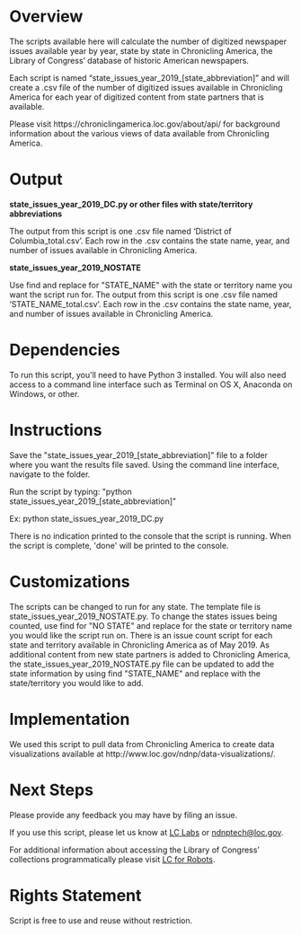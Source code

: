 <h1>Overview</h1>
<p>The scripts available here will calculate the number of digitized newspaper issues available year by year, state by state in Chronicling America, the Library of Congress’ database of historic American newspapers.</p>  
<p>Each script is named “state_issues_year_2019_[state_abbreviation]” and will create a .csv file of the number of digitized issues available in Chronicling America for each year of digitized content from state partners that is available.</p>
<p>Please visit https://chroniclingamerica.loc.gov/about/api/  for background information about the various views of data available from Chronicling America.</p>

<h1>Output</h1>
<b>state_issues_year_2019_DC.py or other files with state/territory abbreviations</b>
<p>The output from this script is one .csv file named ‘District of Columbia_total.csv’. Each row in the .csv contains the state name, year, and number of issues available in Chronicling America.</p>
<b>state_issues_year_2019_NOSTATE</b>
<p>Use find and replace for "STATE_NAME" with the state or territory name you want the script run for. The output from this script is one .csv file named ‘STATE_NAME_total.csv’. Each row in the .csv contains the state name, year, and number of issues available in Chronicling America.</p>

<h1>Dependencies</h1>
<p>To run this script, you'll need to have Python 3 installed. You will also need access to a command line interface such as Terminal on OS X, Anaconda on Windows, or other.</p>

<h1>Instructions</h1>
<p>Save the "state_issues_year_2019_[state_abbreviation]" file to a folder where you want the results file saved.  Using the command line interface, navigate to the folder.</p>

<p>Run the script by typing: "python state_issues_year_2019_[state_abbreviation]"</p>
<p>Ex: python state_issues_year_2019_DC.py</p>
<p>There is no indication printed to the console that the script is running. When the script is complete, 'done' will be printed to the console.</p>

<h1>Customizations</h1>
<p>The scripts can be changed to run for any state. The template file is state_issues_year_2019_NOSTATE.py. To change the states issues being counted, use find for "NO STATE" and replace for the state or territory name you would like the script run on.  There is an issue count script for each state and territory available in Chronicling America as of May 2019. As additional content from new state partners is added to Chronicling America, the state_issues_year_2019_NOSTATE.py file can be updated to add the state information by using find "STATE_NAME" and replace with the state/territory you would like to add.</p>

<h1>Implementation</h1>
<p>We used this script to pull data from Chronicling America to create data visualizations available at http://www.loc.gov/ndnp/data-visualizations/.</p> 

<h1>Next Steps</h1>
<p>Please provide any feedback you may have by filing an issue.</p>

<p>If you use this script, please let us know at <a href="https://twitter.com/LC_Labs">LC Labs</a> or <a href="mailto:ndnptech@loc.gov">ndnptech@loc.gov</a>.</p>

<p>For additional information about accessing the Library of Congress’ collections programmatically please visit <a href="https://labs.loc.gov/lc-for-robots/">LC for Robots</a>.</p>

<h1>Rights Statement</h1>
<p>Script is free to use and reuse without restriction.</p>
